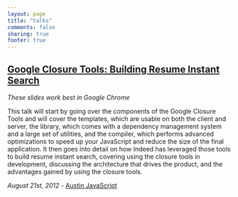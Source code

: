 ```yaml
---
layout: page
title: "talks"
comments: false
sharing: true
footer: true
---
```

## [Google Closure Tools: Building Resume Instant Search](/talks/google-closure-tools-resume-instant/slides/)

*These slides work best in Google Chrome*

This talk will start by going over the components of the Google
Closure Tools and will cover the templates, which are usable on both
the client and server, the library, which comes with a dependency
management system and a large set of utilities, and the compiler,
which performs advanced optimizations to speed up your JavaScript and
reduce the size of the final application. It then goes into detail on how Indeed has leveraged those tools to build resume instant search, covering using the closure tools in development, discussing the architecture that drives the product, and the advantages gained by using the closure tools.

*August 21st, 2012* - [Austin JavaScript](http://austinjavascript.com/august-2012-austin-javascript-meetup-details-announced/)
